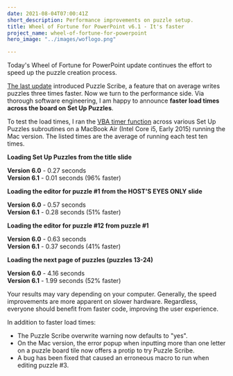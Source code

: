 ```yaml
---
date: 2021-08-04T07:00:41Z
short_description: Performance improvements on puzzle setup.
title: Wheel of Fortune for PowerPoint v6.1 - It's faster
project_name: wheel-of-fortune-for-powerpoint
hero_image: "../images/woflogo.png"

---
```

Today's Wheel of Fortune for PowerPoint update continues the effort to speed up the puzzle creation process.

[The last update](/blog/wheel-of-fortune-for-powerpoint-v6.0-holy-smokes/) introduced Puzzle Scribe, a feature that on average writes puzzles three times faster. Now we turn to the performance side. Via thorough software engineering, I am happy to announce **faster load times across the board on Set Up Puzzles**.

To test the load times, I ran the [VBA timer function](https://stackoverflow.com/a/199480) across various Set Up Puzzles subroutines on a MacBook Air (Intel Core i5, Early 2015) running the Mac version. The listed times are the average of running each test ten times.

**Loading Set Up Puzzles from the title slide**

**Version 6.0** - 0.27 seconds<br>
**Version 6.1** - 0.01 seconds (96% faster)

**Loading the editor for puzzle #1 from the HOST'S EYES ONLY slide**

**Version 6.0** - 0.57 seconds<br>
**Version 6.1** - 0.28 seconds (51% faster)

**Loading the editor for puzzle #12 from puzzle #1**

**Version 6.0** - 0.63 seconds<br>
**Version 6.1** - 0.37 seconds (41% faster)

**Loading the next page of puzzles (puzzles 13-24)**

**Version 6.0** - 4.16 seconds<br>
**Version 6.1** - 1.99 seconds (52% faster)

Your results may vary depending on your computer. Generally, the speed improvements are more apparent on slower hardware. Regardless, everyone should benefit from faster code, improving the user experience.

In addition to faster load times:

* The Puzzle Scribe overwrite warning now defaults to "yes".
* On the Mac version, the error popup when inputting more than one letter on a puzzle board tile now offers a protip to try Puzzle Scribe.
* A bug has been fixed that caused an erroneous macro to run when editing puzzle #3.